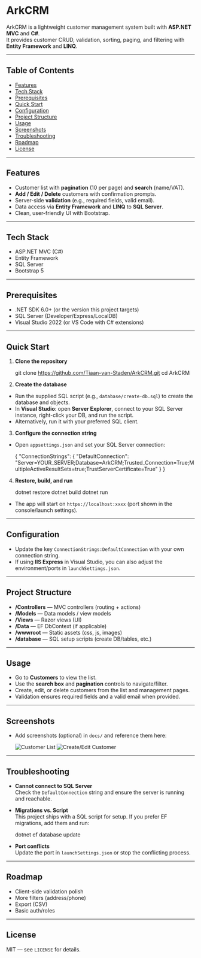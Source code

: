 # ArkCRM

ArkCRM is a lightweight customer management system built with **ASP.NET MVC** and **C#**.  
It provides customer CRUD, validation, sorting, paging, and filtering with **Entity Framework** and **LINQ**.

---

## Table of Contents
- [Features](#features)
- [Tech Stack](#tech-stack)
- [Prerequisites](#prerequisites)
- [Quick Start](#quick-start)
- [Configuration](#configuration)
- [Project Structure](#project-structure)
- [Usage](#usage)
- [Screenshots](#screenshots)
- [Troubleshooting](#troubleshooting)
- [Roadmap](#roadmap)
- [License](#license)

---

## Features
- Customer list with **pagination** (10 per page) and **search** (name/VAT).
- **Add / Edit / Delete** customers with confirmation prompts.
- Server-side **validation** (e.g., required fields, valid email).
- Data access via **Entity Framework** and **LINQ** to **SQL Server**.
- Clean, user-friendly UI with Bootstrap.

---

## Tech Stack
- ASP.NET MVC (C#)
- Entity Framework
- SQL Server
- Bootstrap 5

---

## Prerequisites
- .NET SDK 6.0+ (or the version this project targets)
- SQL Server (Developer/Express/LocalDB)
- Visual Studio 2022 (or VS Code with C# extensions)

---

## Quick Start

1) **Clone the repository**
    
    git clone https://github.com/Tiaan-van-Staden/ArkCRM.git
    cd ArkCRM

2) **Create the database**
- Run the supplied SQL script (e.g., `database/create-db.sql`) to create the database and objects.
- In **Visual Studio**: open **Server Explorer**, connect to your SQL Server instance, right-click your DB, and run the script.
- Alternatively, run it with your preferred SQL client.

3) **Configure the connection string**
- Open `appsettings.json` and set your SQL Server connection:

    {
      "ConnectionStrings": {
        "DefaultConnection": "Server=YOUR_SERVER;Database=ArkCRM;Trusted_Connection=True;MultipleActiveResultSets=true;TrustServerCertificate=True"
      }
    }

4) **Restore, build, and run**

    dotnet restore
    dotnet build
    dotnet run

- The app will start on `https://localhost:xxxx` (port shown in the console/launch settings).

---

## Configuration

- Update the key `ConnectionStrings:DefaultConnection` with your own connection string.
- If using **IIS Express** in Visual Studio, you can also adjust the environment/ports in `launchSettings.json`.

---

## Project Structure

- **/Controllers** — MVC controllers (routing + actions)
- **/Models** — Data models / view models
- **/Views** — Razor views (UI)
- **/Data** — EF DbContext (if applicable)
- **/wwwroot** — Static assets (css, js, images)
- **/database** — SQL setup scripts (create DB/tables, etc.)

---

## Usage

- Go to **Customers** to view the list.
- Use the **search box** and **pagination** controls to navigate/filter.
- Create, edit, or delete customers from the list and management pages.
- Validation ensures required fields and a valid email when provided.

---

## Screenshots

- Add screenshots (optional) in `docs/` and reference them here:

    ![Customer List](docs/screenshot-list.png)
    ![Create/Edit Customer](docs/screenshot-edit.png)

---

## Troubleshooting

- **Cannot connect to SQL Server**  
  Check the `DefaultConnection` string and ensure the server is running and reachable.
- **Migrations vs. Script**  
  This project ships with a SQL script for setup. If you prefer EF migrations, add them and run:
  
    dotnet ef database update

- **Port conflicts**  
  Update the port in `launchSettings.json` or stop the conflicting process.

---

## Roadmap
- Client-side validation polish
- More filters (address/phone)
- Export (CSV)
- Basic auth/roles

---

## License
MIT — see `LICENSE` for details.
